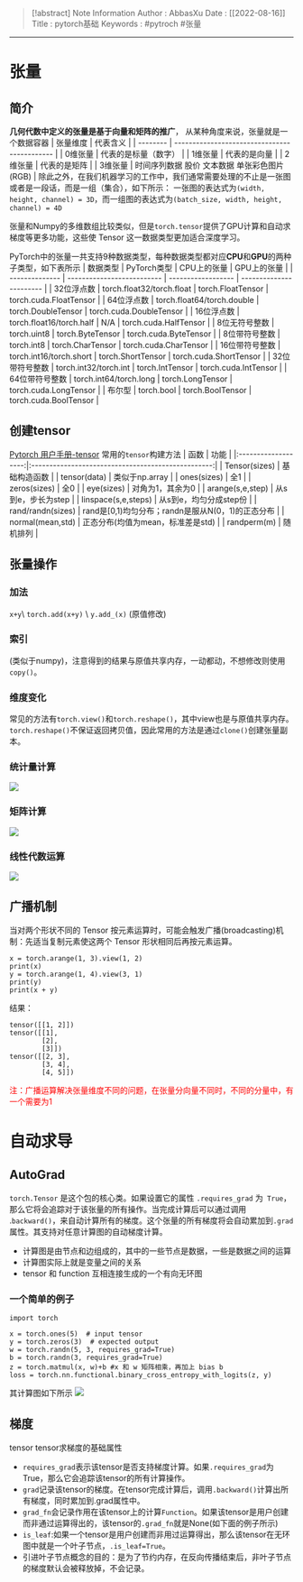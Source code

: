 > [!abstract] Note Information
> Author : AbbasXu
> Date : [[2022-08-16]]
> Title : pytorch基础
> Keywords : #pytroch #张量
---
# 张量
## 简介
**几何代数中定义的张量是基于向量和矩阵的推广**， 从某种角度来说，张量就是一个数据容器
| 张量维度 | 代表含义                                     |
| -------- | -------------------------------------------- |
| 0维张量  | 代表的是标量（数字）                         |
| 1维张量  | 代表的是向量                                 |
| 2维张量  | 代表的是矩阵                                 |
| 3维张量  | 时间序列数据 股价 文本数据 单张彩色图片(RGB) |
除此之外，在我们机器学习的工作中，我们通常需要处理的不止是一张图或者是一段话，而是一组（集合），如下所示：
一张图的表达式为`(width, height, channel) = 3D`，而一组图的表达式为`(batch_size, width, height, channel) = 4D`

张量和Numpy的多维数组比较类似，但是`torch.tensor`提供了GPU计算和自动求梯度等更多功能，这些使 Tensor 这一数据类型更加适合深度学习。

PyTorch中的张量一共支持9种数据类型，每种数据类型都对应**CPU**和**GPU**的两种子类型，如下表所示
| 数据类型       | PyTorch类型                | CPU上的张量        | GPU上的张量             |
| -------------- | -------------------------- | ------------------ | ----------------------- |
| 32位浮点数     | torch.float32/torch.float  | torch.FloatTensor  | torch.cuda.FloatTensor  |
| 64位浮点数     | torch.float64/torch.double | torch.DoubleTensor | torch.cuda.DoubleTensor |
| 16位浮点数     | torch.float16/torch.half   | N/A                | torch.cuda.HalfTensor   |
| 8位无符号整数  | torch.uint8                | torch.ByteTensor   | torch.cuda.ByteTensor   |
| 8位带符号整数  | torch.int8                 | torch.CharTensor   | torch.cuda.CharTensor   |
| 16位带符号整数 | torch.int16/torch.short    | torch.ShortTensor  | torch.cuda.ShortTensor  |
| 32位带符号整数 | torch.int32/torch.int      | torch.IntTensor    | torch.cuda.IntTensor    |
| 64位带符号整数 | torch.int64/torch.long     | torch.LongTensor   | torch.cuda.LongTensor   |
| 布尔型         | torch.bool                 | torch.BoolTensor   | torch.cuda.BoolTensor   |
## 创建tensor
[Pytorch 用户手册-tensor](https://pytorch-cn.readthedocs.io/zh/latest/package_references/Tensor/)
常用的`tensor`构建方法
|        函数         |                        功能                        |
|:-------------------:|:--------------------------------------------------:|
|    Tensor(sizes)    |                    基础构造函数                    |
|    tensor(data)     |                   类似于np.array                   |
|     ones(sizes)     |                        全1                         |
|    zeros(sizes)     |                        全0                         |
|     eye(sizes)      |                  对角为1，其余为0                  |
|  arange(s,e,step)   |                 从s到e，步长为step                 |
| linspace(s,e,steps) |               从s到e，均匀分成step份               |
|  rand/randn(sizes)  | rand是\[0,1)均匀分布；randn是服从N(0，1)的正态分布 |
|  normal(mean,std)   |         正态分布(均值为mean，标准差是std)          |
|     randperm(m)     |                      随机排列                      |
## 张量操作
### 加法
`x+y`\ `torch.add(x+y)` \ `y.add_(x)` (原值修改)
### 索引
(类似于numpy)，注意得到的结果与原值共享内存，一动都动，不想修改则使用`copy()`。
### 维度变化
常见的方法有`torch.view()`和`torch.reshape()`，其中view也是与原值共享内存。
`torch.reshape()`不保证返回拷贝值，因此常用的方法是通过`clone()`创建张量副本。
### 统计量计算
![](https://obsidian-1305958072.cos.ap-guangzhou.myqcloud.com/obsidian_img/202208161658211.png)
### 矩阵计算
![](https://obsidian-1305958072.cos.ap-guangzhou.myqcloud.com/obsidian_img/202208161657566.png)
### 线性代数运算
![](https://obsidian-1305958072.cos.ap-guangzhou.myqcloud.com/obsidian_img/202208161658172.png)

## 广播机制
当对两个形状不同的 Tensor 按元素运算时，可能会触发广播(broadcasting)机制：先适当复制元素使这两个 Tensor 形状相同后再按元素运算。
```
x = torch.arange(1, 3).view(1, 2)
print(x)
y = torch.arange(1, 4).view(3, 1)
print(y)
print(x + y)
```
结果：
```
tensor([[1, 2]])
tensor([[1],
        [2],
        [3]])
tensor([[2, 3],
        [3, 4],
        [4, 5]])
```
<font color=Red>注：广播运算解决张量维度不同的问题，在张量分向量不同时，不同的分量中，有一个需要为1</font>
# 自动求导
## AutoGrad
`torch.Tensor` 是这个包的核心类。如果设置它的属性 `.requires_grad` 为` True`，那么它将会追踪对于该张量的所有操作。当完成计算后可以通过调用 .`backward()`，来自动计算所有的梯度。这个张量的所有梯度将会自动累加到`.grad`属性。其支持对任意计算图的自动梯度计算。
- 计算图是由节点和边组成的，其中的一些节点是数据，一些是数据之间的运算
- 计算图实际上就是变量之间的关系
- tensor 和 function 互相连接生成的一个有向无环图
### 一个简单的例子

```
import torch

x = torch.ones(5)  # input tensor
y = torch.zeros(3)  # expected output
w = torch.randn(5, 3, requires_grad=True)
b = torch.randn(3, requires_grad=True)
z = torch.matmul(x, w)+b #x 和 w 矩阵相乘，再加上 bias b
loss = torch.nn.functional.binary_cross_entropy_with_logits(z, y)

```
其计算图如下所示
![](https://obsidian-1305958072.cos.ap-guangzhou.myqcloud.com/obsidian_img/202208161731134.png)
## 梯度
tensor tensor求梯度的基础属性
- `requires_grad`表示该tensor是否支持梯度计算。如果`.requires_grad`为 True，那么它会追踪该tensor的所有计算操作。
- `grad`记录该tensor的梯度。在tensor完成计算后，调用`.backward()`计算出所有梯度，同时累加到.grad属性中。
- `grad_fn`会记录作用在该tensor上的计算`Function`。如果该tensor是用户创建而非通过运算得出的，该tensor的`.grad_fn`就是None(如下面的例子所示)
- `is_leaf`:如果一个tensor是用户创建而非用过运算得出，那么该tensor在无环图中就是一个叶子节点，`.is_leaf=True`。
- 引进叶子节点概念的目的：是为了节约内存，在反向传播结束后，非叶子节点的梯度默认会被释放掉，不会记录。
